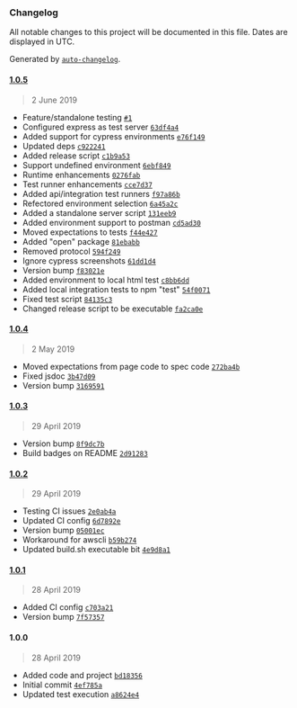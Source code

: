 ### Changelog

All notable changes to this project will be documented in this file. Dates are displayed in UTC.

Generated by [`auto-changelog`](https://github.com/CookPete/auto-changelog).

#### [1.0.5](https://github.com/hal313/aws-s3-lambda-example/compare/1.0.4...1.0.5)

> 2 June 2019

- Feature/standalone testing [`#1`](https://github.com/hal313/aws-s3-lambda-example/pull/1)
- Configured express as test server [`63df4a4`](https://github.com/hal313/aws-s3-lambda-example/commit/63df4a485cdea87e22d404b2481b415dc66d3cf0)
- Added support for cypress environments [`e76f149`](https://github.com/hal313/aws-s3-lambda-example/commit/e76f149135abf1ef78b6a11fd78e2854bb906881)
- Updated deps [`c922241`](https://github.com/hal313/aws-s3-lambda-example/commit/c9222418a03125e22f9f102930ccdc0ff99613c7)
- Added release script [`c1b9a53`](https://github.com/hal313/aws-s3-lambda-example/commit/c1b9a53286e79c3a866d4154cedeb88b51e05eb9)
- Support undefined environment [`6ebf849`](https://github.com/hal313/aws-s3-lambda-example/commit/6ebf84927caf17afde482c40faa7c27e5a81b5ff)
- Runtime enhancements [`0276fab`](https://github.com/hal313/aws-s3-lambda-example/commit/0276fab4260ed920c606ea5521d3128f869065dc)
- Test runner enhancements [`cce7d37`](https://github.com/hal313/aws-s3-lambda-example/commit/cce7d37fb1bf862bdbdd875e6c0c4f0a62cae522)
- Added api/integration test runners [`f97a86b`](https://github.com/hal313/aws-s3-lambda-example/commit/f97a86b818c014ca71c3c46382455d83ca9a89eb)
- Refectored environment selection [`6a45a2c`](https://github.com/hal313/aws-s3-lambda-example/commit/6a45a2c405aafac31597832806afc6c6205200dd)
- Added a standalone server script [`131eeb9`](https://github.com/hal313/aws-s3-lambda-example/commit/131eeb9fd61dfdeb5f8b641520723e48f83e7d98)
- Added environment support to postman [`cd5ad30`](https://github.com/hal313/aws-s3-lambda-example/commit/cd5ad30379cd2b9205df4d5ab735f6d23919471a)
- Moved expectations to tests [`f44e427`](https://github.com/hal313/aws-s3-lambda-example/commit/f44e427c5284741babc5f76f38503b2fb629d28a)
- Added "open" package [`81ebabb`](https://github.com/hal313/aws-s3-lambda-example/commit/81ebabb151c51adce44931afc6d025588b35845b)
- Removed protocol [`594f249`](https://github.com/hal313/aws-s3-lambda-example/commit/594f249c11e6f4b844f221bbccc3736a082cd5e3)
- Ignore cypress screenshots [`61dd1d4`](https://github.com/hal313/aws-s3-lambda-example/commit/61dd1d47a882f8047c75f907f7a77e94b72ea9c4)
- Version bump [`f83021e`](https://github.com/hal313/aws-s3-lambda-example/commit/f83021ea689fbe2c8f7cf48b70583876905851df)
- Added environment to local html test [`c8bb6dd`](https://github.com/hal313/aws-s3-lambda-example/commit/c8bb6dd24c7854ef83e7053b5f48cc99052c0a10)
- Added local integration tests to npm "test" [`54f0071`](https://github.com/hal313/aws-s3-lambda-example/commit/54f007124f00e9ac9e4a2f4414adb4483153df39)
- Fixed test script [`84135c3`](https://github.com/hal313/aws-s3-lambda-example/commit/84135c30ef863840c03b8a7eac8b96ae656eda58)
- Changed release script to be executable [`fa2ca0e`](https://github.com/hal313/aws-s3-lambda-example/commit/fa2ca0ed04ceba508886258182d473cc65205f63)

#### [1.0.4](https://github.com/hal313/aws-s3-lambda-example/compare/1.0.3...1.0.4)

> 2 May 2019

- Moved expectations from page code to spec code [`272ba4b`](https://github.com/hal313/aws-s3-lambda-example/commit/272ba4b64df5c052a9ca174bf4f3bb054242d6cf)
- Fixed jsdoc [`3b47d09`](https://github.com/hal313/aws-s3-lambda-example/commit/3b47d0914e8937db3c876e3af820eb9e15d7dc2f)
- Version bump [`3169591`](https://github.com/hal313/aws-s3-lambda-example/commit/31695916a59fba9b7c4c3c9f51fc614cfe0f7ebf)

#### [1.0.3](https://github.com/hal313/aws-s3-lambda-example/compare/1.0.2...1.0.3)

> 29 April 2019

- Version bump [`8f9dc7b`](https://github.com/hal313/aws-s3-lambda-example/commit/8f9dc7bf41cd31a1ede56e967fc307bc1bbc8802)
- Build badges on README [`2d91283`](https://github.com/hal313/aws-s3-lambda-example/commit/2d91283283c2effc57e58a65e6549ab038d2c507)

#### [1.0.2](https://github.com/hal313/aws-s3-lambda-example/compare/1.0.1...1.0.2)

> 29 April 2019

- Testing CI issues [`2e0ab4a`](https://github.com/hal313/aws-s3-lambda-example/commit/2e0ab4ae2d50afbf523a8125d24810495e6fa8f0)
- Updated CI config [`6d7892e`](https://github.com/hal313/aws-s3-lambda-example/commit/6d7892ef4c5b0aadb92debd4770c55f8364a2c0f)
- Version bump [`05001ec`](https://github.com/hal313/aws-s3-lambda-example/commit/05001ecfc61ac5ee947b8d3cb4dba1c9ac87300f)
- Workaround for awscli [`b59b274`](https://github.com/hal313/aws-s3-lambda-example/commit/b59b2746697d115e1142c0f1a965ac16002d78a2)
- Updated build.sh executable bit [`4e9d8a1`](https://github.com/hal313/aws-s3-lambda-example/commit/4e9d8a1669fa51ff6084d303f48da0485b83cf9a)

#### [1.0.1](https://github.com/hal313/aws-s3-lambda-example/compare/1.0.0...1.0.1)

> 28 April 2019

- Added CI config [`c703a21`](https://github.com/hal313/aws-s3-lambda-example/commit/c703a21bbc55892e7abf958e2260ac1e6894ad29)
- Version bump [`7f57357`](https://github.com/hal313/aws-s3-lambda-example/commit/7f573579984c3415301bfb7fc7ac3d1f30b03a03)

#### 1.0.0

> 28 April 2019

- Added code and project [`bd18356`](https://github.com/hal313/aws-s3-lambda-example/commit/bd18356ea723137a12b7fe1d8b6968faf021697f)
- Initial commit [`4ef785a`](https://github.com/hal313/aws-s3-lambda-example/commit/4ef785a2246e5fe3b9d3c6fa6e068a261caeb0d9)
- Updated test execution [`a8624e4`](https://github.com/hal313/aws-s3-lambda-example/commit/a8624e44a189bd112f2083cf9ffc4723fa11de20)
